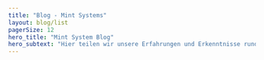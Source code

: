 ```yaml
---
title: "Blog - Mint Systems"
layout: blog/list
pagerSize: 12
hero_title: "Mint System Blog"
hero_subtext: "Hier teilen wir unsere Erfahrungen und Erkenntnisse rund um unsere Arbeit."
---
```

